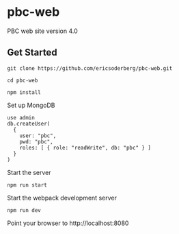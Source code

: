 # pbc-web

PBC web site version 4.0

## Get Started

```
git clone https://github.com/ericsoderberg/pbc-web.git
```
```
cd pbc-web
```
```
npm install
```
Set up MongoDB
```
use admin
db.createUser(
  {
    user: "pbc",
    pwd: "pbc",
    roles: [ { role: "readWrite", db: "pbc" } ]
  }
)
```
Start the server
```
npm run start
```
Start the webpack development server
```
npm run dev
```
Point your browser to http://localhost:8080
